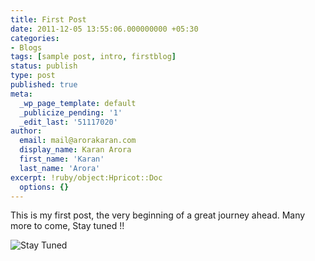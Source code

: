 ```yaml
---
title: First Post
date: 2011-12-05 13:55:06.000000000 +05:30
categories:
- Blogs
tags: [sample post, intro, firstblog]
status: publish
type: post
published: true
meta:
  _wp_page_template: default
  _publicize_pending: '1'
  _edit_last: '51117020'
author:
  email: mail@arorakaran.com
  display_name: Karan Arora
  first_name: 'Karan'
  last_name: 'Arora'
excerpt: !ruby/object:Hpricot::Doc
  options: {}
---
```

<p>This is my first post, the very beginning of a great journey ahead. Many more to come, Stay tuned !!</p>
<p><img src="{{ site.url }}/images/{{ site.stay_tuned }}" alt="Stay Tuned"/></a></p>


